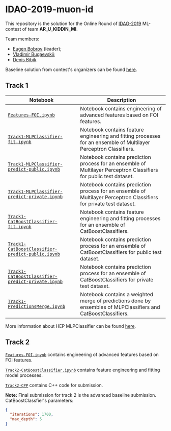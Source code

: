 # IDAO-2019-muon-id

This repository is the solution for the Online Round of [IDAO-2019](https://idao.world/) ML-contest of team **AR_U_KIDDIN_MI**.

Team members:
* [Eugen Bobrov](https://github.com/eugenbobrov) (leader);
* [Vladimir Bugaevskii](https://github.com/vbugaevskii);
* [Denis Bibik](https://github.com/den-bibik).

Baseline solution from contest's organizers can be found [here](https://github.com/yandexdataschool/IDAO-2019-muon-id).

## Track 1

| Notebook | Description |
|---|---|
| [`Features-FOI.ipynb`](https://github.com/vbugaevskii/IDAO-2019-muon-id/blob/master/Features-FOI.ipynb) | Notebook contains engineering of advanced features based on FOI features. |
| [`Track1-MLPClassifier-fit.ipynb`](https://github.com/vbugaevskii/IDAO-2019-muon-id/blob/master/Track1-MLPClassifier-fit.ipynb) | Notebook contains feature engineering and fitting processes for an ensemble of Multilayer Perceptron Classifiers. |
| [`Track1-MLPClassifier-predict-public.ipynb`](https://github.com/vbugaevskii/IDAO-2019-muon-id/blob/master/Track1-MLPClassifier-predict-public.ipynb) | Notebook contains prediction process for an ensemble of Multilayer Perceptron Classifiers for public test dataset. |
| [`Track1-MLPClassifier-predict-private.ipynb`](https://github.com/vbugaevskii/IDAO-2019-muon-id/blob/master/Track1-MLPClassifier-predict-private.ipynb) | Notebook contains prediction process for an ensemble of Multilayer Perceptron Classifiers for private test dataset. |
| [`Track1-CatBoostClassifier-fit.ipynb`](https://github.com/vbugaevskii/IDAO-2019-muon-id/blob/master/Track1-CatBoostClassifier-fit.ipynb) | Notebook contains feature engineering and fitting processes for an ensemble of CatBoostClassifiers. |
| [`Track1-CatBoostClassifier-predict-public.ipynb`](https://github.com/vbugaevskii/IDAO-2019-muon-id/blob/master/Track1-CatBoostClassifier-predict-public.ipynb) | Notebook contains prediction process for an ensemble of CatBoostClassifiers for public test dataset. |
| [`Track1-CatBoostClassifier-predict-private.ipynb`](https://github.com/vbugaevskii/IDAO-2019-muon-id/blob/master/Track1-CatBoostClassifier-predict-private.ipynb) | Notebook contains prediction process for an ensemble of CatBoostClassifiers for private test dataset. |
| [`Track1-PredictionsMerge.ipynb`](https://github.com/vbugaevskii/IDAO-2019-muon-id/blob/master/Track1-PredictionsMerge.ipynb) | Notebook contains a weighted merge of predictions done by ensembles of MLPClassifiers and CatBoostClassifiers. |

More information about HEP MLPClassifier can be found [here](https://github.com/arogozhnikov/hep_ml).

## Track 2

[`Features-FOI.ipynb`](https://github.com/vbugaevskii/IDAO-2019-muon-id/blob/master/Features-FOI.ipynb) contains engineering of advanced features based on FOI features.

[`Track2-CatBoostClassifier.ipynb`](https://github.com/vbugaevskii/IDAO-2019-muon-id/blob/master/Track2-CatBoostClassifier.ipynb) contains feature engineering and fitting model processes.

[`Track2-CPP`](https://github.com/vbugaevskii/IDAO-2019-muon-id/tree/master/Track2-CPP) contains C++ code for submission.

**Note:** Final submission for track 2 is the advanced baseline submission. CatBoostClassfier's parameters:
```json
{
  "iterations": 1700,
  "max_depth": 5
}
```
